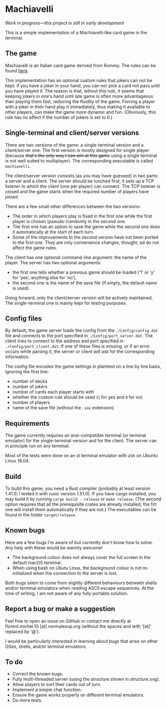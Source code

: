 # Machiavelli

*Work in progress—this project is still in early development*

This is a simple implementation of a Machiavelli-like card game in the terminal. 

## The game

Machiavelli is an Italian card game derived from Rummy. The rules can be found [here](https://gamerules.com/rules/machiavelli-card-game/).

This implementation has an optional custom rules that jokers can not be kept: if you have a joker in your hand, you can nor pick a card not pass until you have played it. The reason is that, wihout this rule, it seems that keeping jokers in one's hand until late game is often more advantageous than playing them fast, reducing the fluidity of the game. Forcing a player with a joker in their hand play it immediately, thus making it available to other players, can make the game more dynamic and fun. (Obviously, this rule has no effect if the number of jokers is set to 0.)

## Single-terminal and client/server versions

There are two versions of the game: a single-terminal version and a client/server one. The first version is mostly designed for single player (because ~~that's the only way I can win at this game~~ using a single terminal is not well suited to multiplayer). The corresponding executable is called `machiavelli`. 

The client/server version consists (as you may have guessed) in two parts: a server and a client. The server should be lunched first; it sets up a TCP listener to which the client (one per player) can connect. The TCP listener is closed and the game starts when the required number of players have joined. 

There are a few small other differences between the two versions: 

* The order in which players play is fixed in the first one while the first player is chosen (pseudo-)randomly in the second one.
* The first one has an option to save the game while the second one does it automatically at the start of each turn.
* Some of the improvements to the second version have not been ported to the first one. They are only convenience changes, thought, ad do not affect the game rules. 

The client has one optional command-line argument: the name of the player.
The server has two optional arguments: 

* the first one tells whether a previous game should be loaded (‘1’ or ‘y’ for ‘yes’, anything else for ‘no’),
* the second one is the name of the save file (if empty, the default name is used).

Going forward, only the client/server version will be actively maintained. The single-terminal one is mainly kept for testing purposes.

## Config files

By default, the game server loads the config from the `./Config/config.dat` file and connects to the port specified in `./Config/port_server.dat`. The client tries to connect to the address and port specified in `./Config/port_client.dat`. If one of these files is missing, or if an error occurs while parsing it, the server or client will ask for the corresponding information. 

The config file encodes the game settings in plaintext on a line by line basis, ignoring the first line:

* number of decks 
* number of jokers
* number of cards each player starts with
* whether the custom rule should be used (`1` for yes and `0` for no)
* number of players
* name of the save file (without the `.sav` extension)

## Requirements

The game currently requires an ansi-compatible terminal (or terminal emulator) for the single-terminal version and for the client. The server can in principle run on any terminal. 

Most of the tests were done on an st terminal emulator with zsh on Ubuntu Linux 18.04. 

## Build

To build this game, you need a Rust compiler (probably at least version 1.41.0; I tested it with rustc version 1.51.0). If you have cargo installed, you may build it by running `cargo build --release` or `make release`. (The second option requires that all the prerequisite crates are already installed; the firt one will install them automatically if they are not.) The executables can be found in the folder `target/release`. 

## Known bugs

Here are a few bugs I'm aware of but currently don't know how to solve. Any help with these would be warmly welcome! 

* The background colour does not always cover the full screen in the default macOS terminal.
* When using bash on Ubutu Linux, the background colour is not re-initialized when the connection to the server is lost.

Both bugs seem to come from slightly different behaviours betweeh shells and/or terminal emulators when reading ASCII escape sequences. At the time of writing, I am not aware of any fully portable solution. 

## Report a bug or make a suggestion

Feel free to open an issue on GitHub or contact me directly at florent.michel.10 [at] normalesup.org (without the spaces and with ‘[at]’ replaced by ‘@’). 

I would be particularly interested in learning about bugs that arise on other OSes, shells, and/or terminal emulators.

## To do

* Correct the known bugs.
* Fully multi-threaded server (using the structure shown in structure.svg).
* Allow players to sort their cards out of turn.
* Implement a simple chat function.
* Ensure the game works properly on different terminal emulators.
* Do more tests.
